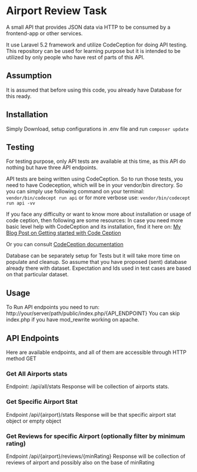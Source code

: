 # Airport Review Task

A small API that provides JSON data via HTTP to be consumed by a frontend-app or other services.

It use Laravel 5.2 framework and utilize CodeCeption for doing API testing. This repository can be used for learning purpose but it is intended to be utilized by only people who have rest of parts of this API.

## Assumption
It is assumed that before using this code, you already have Database for this ready.

## Installation
Simply Download, setup configurations in .env file and run `composer update`

## Testing
For testing purpose, only API tests are available at this time, as this API do nothing but have three API endpoints.

API tests are being written using CodeCeption. So to run those tests, you need to have Codeception, which will be in your vendor/bin directory. So you can simply use following command on your terminal:
`vendor/bin/codecept run api`
or for more verbose use:
`vendor/bin/codecept run api -vv`

If you face any difficulty or want to know more about installation or usage of code ception, then following are some resources:
In case you need more basic level help with CodeCeption and its installation, find it here on: [My Blog Post on Getting started with Code Ception](http://haafiz.me/development/api-testing-installing-and-using-codeception)

Or you can consult [CodeCeption documentation](http://codeception.com/quickstart)

Database can be separately setup for Tests but it will take more time on populate and cleanup. So assume that you have proposed (sent) database already there with dataset. Expectation and Ids used in test cases are based on that particular dataset.

## Usage
To Run API endpoints you need to run:
http://your/server/path/public/index.php/{API_ENDPOINT}
You can skip index.php if you have mod_rewrite working on apache.

## API Endpoints
Here are available endpoints, and all of them are accessible through HTTP method GET

### Get All Airports stats
Endpoint: /api/all/stats
Response will be collection of airports stats.

### Get Specific Airport Stat
Endpoint /api/{airport}/stats
Response will be that specific airport stat object or empty object

### Get Reviews for specific Airport (optionally filter by minimum rating)
Endpoint /api/{airport}/reviews/{minRating}
Response will be collection of reviews of airport and possibly also on the base of minRating
